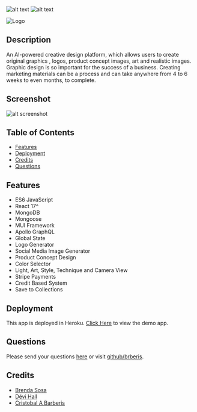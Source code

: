 [comment]: <> (This readme was created by Nodinq Readme Generator)
![alt text](https://img.shields.io/badge/License-GPLv2-brightgreen)
![alt text](https://img.shields.io/badge/Ver.-1.0.0-blue)

![Logo](https://raw.githubusercontent.com/brberis/ai-dream-io/feature/readme/client/public/AI%20Dream.png)

## Description

An AI-powered creative design platform, which allows users to create original graphics , logos, product concept images, art and realistic images.
Graphic design is so important for the success of a business.
Creating marketing materials can be a process and can take anywhere from 4 to 6 weeks to even months, to complete.

## Screenshot

![alt screenshot](https://raw.githubusercontent.com/brberis/ai-dream-io/feature/readme/assets/images/web.png)

## Table of Contents

- [Features](#features)
- [Deployment](#deployment)
- [Credits](#credits)
- [Questions](#questions)

## Features

- ES6 JavaScript
- React 17^
- MongoDB
- Mongoose
- MUI Framework
- Apollo GraphQL
- Global State
- Logo Generator
- Social Media Image Generator
- Product Concept Design
- Color Selector
- Light, Art, Style, Technique and Camera View
- Stripe Payments
- Credit Based System
- Save to Collections

## Deployment

This app is deployed in Heroku.
[Click Here](https://boiling-sea-19359.herokuapp.com/herokuapp.com) to view the demo app.

## Questions

Please send your questions [here](mailto:cristobal@barberis.com?subject=[GitHub]%20Ai%20Dream) or visit [github/brberis](https://github.com/brberis).

## Credits

* [Brenda Sosa](https://github.com/brendasosa0721)
* [Dévi Hall](https://github.com/devihall)
* [Cristobal A Barberis](https://github.com/brberis)
